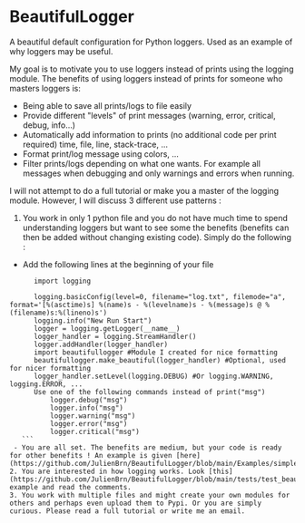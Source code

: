 # BeautifulLogger
A beautiful default configuration for Python loggers. Used as an example of why loggers may be useful.

My goal is to motivate you to use loggers instead of prints using the logging module. The benefits of using loggers instead of prints for someone who masters loggers is:

- Being able to save all prints/logs to file easily
- Provide different "levels" of print messages (warning, error, critical, debug, info...)
- Automatically add information to prints (no additional code per print required) time, file, line, stack-trace, ...
- Format print/log message using colors, ...
- Filter prints/logs depending on what one wants. For example all messages when debugging and only warnings and errors when running.

I will not attempt to do a full tutorial or make you a master of the logging module. However, I will discuss 3 different use patterns :

1. You work in only 1 python file and you do not have much time to spend understanding loggers but want to see some the benefits (benefits can then be added without changing existing code).  Simply do the following :
  - Add the following lines at the beginning of your file
  ```
        import logging

        logging.basicConfig(level=0, filename="log.txt", filemode="a", format='[%(asctime)s] %(name)s - %(levelname)s - %(message)s @ %(filename)s:%(lineno)s')
        logging.info("New Run Start")
        logger = logging.getLogger(__name__)
        logger_handler = logging.StreamHandler()
        logger.addHandler(logger_handler)
        import beautifullogger #Module I created for nice formatting
        beautifullogger.make_beautiful(logger_handler) #Optional, used for nicer formatting
        logger_handler.setLevel(logging.DEBUG) #Or logging.WARNING, logging.ERROR, ...
        Use one of the following commands instead of print("msg")
            logger.debug("msg")
            logger.info("msg")
            logger.warning("msg")
            logger.error("msg")
            logger.critical("msg")
     ```
   - You are all set. The benefits are medium, but your code is ready for other benefits ! An example is given [here](https://github.com/JulienBrn/BeautifulLogger/blob/main/Examples/simple_usage.py).
2. You are interested in how logging works. Look [this](https://github.com/JulienBrn/BeautifulLogger/blob/main/tests/test_beautifullogger.py) example and read the comments.
3. You work with multiple files and might create your own modules for others and perhaps even upload them to Pypi. Or you are simply curious. Please read a full tutorial or write me an email.
